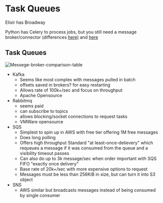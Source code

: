 # Task Queues

Elixir has Broadway

Python has Celery to process jobs, but you still need a message broker/connector (differences [here)](https://medium.com/@saurabhrayakwar/kafka-vs-rabbitmq-vs-sqs-7c8b7838aec6) and [here](https://docs.celeryq.dev/en/stable/getting-started/first-steps-with-celery.html#id3)

## Task Queues

![Messege-broker-comparison-table](https://www.aspecto.io/wp-content/uploads/2021/05/Messege-broker-comparison-table-1-1024x878.png)

- Kafka
  - Seems like most complex with messages pulled in batch
  - offsets saved in brokers? for easy restarting
  - Allows rate of 100k+/sec and focus on throughput
  - Apache Opensource
- Rabbitmq
  - seems paid
  - can subscribe to topics
  - allows blocking/socket connections to request tasks
  - VMWare opensource
- SQS
  - Simplest to spin up in AWS with free tier offering 1M free messages
  - Does long polling 
  - Offers high throughput Standard "at least-once-delievery" which requeues a message if it was consumed from the queue and a visibility timeout passes
  - Can also do up to 3k message/sec when order important with  SQS FIFO "exactly once delivery"
  - Base rate of 20k+/sec with more expensive options to request
  - Messages must be less than 256KiB in size, but can turn it into S3 object
- SNS 
  - AWS similar but broadcasts messages instead of being consumed by single consumer



